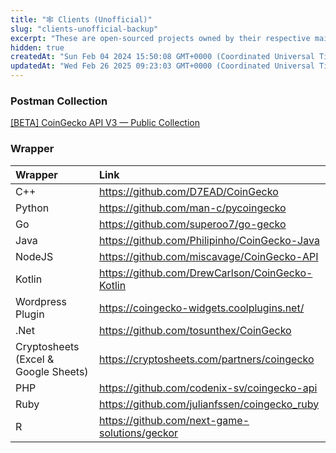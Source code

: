 ```yaml
---
title: "🕸️ Clients (Unofficial)"
slug: "clients-unofficial-backup"
excerpt: "These are open-sourced projects owned by their respective maintainers and community. CoinGecko is **not responsible** for maintaining the compatibility of these projects — please **DYOR**"
hidden: true
createdAt: "Sun Feb 04 2024 15:50:08 GMT+0000 (Coordinated Universal Time)"
updatedAt: "Wed Feb 26 2025 09:23:03 GMT+0000 (Coordinated Universal Time)"
---
```

### Postman Collection

[\[BETA\] CoinGecko API V3 — Public Collection](https://www.postman.com/coingecko/workspace/coingecko/documentation/20937233-8ed5062b-e12d-4fef-b5e3-ade9bc9b1e5f)

### Wrapper

| Wrapper                              | Link                                              |
| :----------------------------------- | :------------------------------------------------ |
| C++                                  | <https://github.com/D7EAD/CoinGecko>              |
| Python                               | <https://github.com/man-c/pycoingecko>            |
| Go                                   | <https://github.com/superoo7/go-gecko>            |
| Java                                 | <https://github.com/Philipinho/CoinGecko-Java>    |
| NodeJS                               | <https://github.com/miscavage/CoinGecko-API>      |
| Kotlin                               | <https://github.com/DrewCarlson/CoinGecko-Kotlin> |
| Wordpress Plugin                     | <https://coingecko-widgets.coolplugins.net/>      |
| .Net                                 | <https://github.com/tosunthex/CoinGecko>          |
| Cryptosheets (Excel & Google Sheets) | <https://cryptosheets.com/partners/coingecko>     |
| PHP                                  | <https://github.com/codenix-sv/coingecko-api>     |
| Ruby                                 | <https://github.com/julianfssen/coingecko_ruby>   |
| R                                    | <https://github.com/next-game-solutions/geckor>   |
